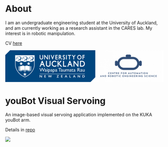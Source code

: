 # About

I am an undergraduate engineering student at the University of Auckland, and am currently working as a research assistant in the CARES lab. My interest is in robotic manipulation.

CV [here](https://github.com/apaik458/apaik458/blob/main/resume.pdf)

<img src="UoA-Logo-DarkBlue-4Col-Landscape.png" width="1000">

# youBot Visual Servoing

An image-based visual servoing application implemented on the KUKA youBot arm.

Details in [repo](https://github.com/apaik458/youbot_visual_servo)

<img src="youbot_edit.gif" width="750">
